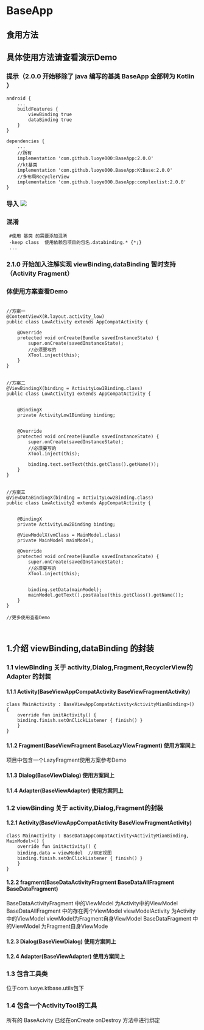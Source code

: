# BaseApp

## 食用方法
## 具体使用方法请查看演示Demo

### 提示（2.0.0 开始移除了 java 编写的基类 BaseApp 全部转为 Kotlin  ）

```
android {
    ...
    buildFeatures {
        viewBinding true
        dataBinding true
    }
}

dependencies {
    ...
    //所有
    implementation 'com.github.luoye000:BaseApp:2.0.0'
    //kt基类 
    implementation 'com.github.luoye000.BaseApp:KtBase:2.0.0'
    //多布局RecyclerView
    implementation 'com.github.luoye000.BaseApp:complexlist:2.0.0'
} 
```

### 导入 [![](https://jitpack.io/v/luoye000/BaseApp.svg)](https://jitpack.io/#luoye000/BaseApp)


### 混淆
```
 #使用 基类 的需要添加混淆
 -keep class  使用依赖包项目的包名.databinding.* {*;}
 ...
```

### 2.1.0 开始加入注解实现 viewBinding,dataBinding 暂时支持 （Activity Fragment）
### 体使用方案查看Demo

```

//方案一
@ContentViewX(R.layout.activity_low)
public class LowActivity extends AppCompatActivity {

    @Override
    protected void onCreate(Bundle savedInstanceState) {
        super.onCreate(savedInstanceState);
        //必须要写的
        XTool.inject(this);
    }
}


//方案二
@ViewBindingX(binding = ActivityLow1Binding.class)
public class LowActivity1 extends AppCompatActivity {


    @BindingX
    private ActivityLow1Binding binding;


    @Override
    protected void onCreate(Bundle savedInstanceState) {
        super.onCreate(savedInstanceState);
        //必须要写的
        XTool.inject(this);

        binding.text.setText(this.getClass().getName());
    }
}


//方案三
@ViewDataBindingX(binding = ActivityLow2Binding.class)
public class LowActivity2 extends AppCompatActivity {


    @BindingX
    private ActivityLow2Binding binding;

    @ViewModelX(vmClass = MainModel.class)
    private MainModel mainModel;

    @Override
    protected void onCreate(Bundle savedInstanceState) {
        super.onCreate(savedInstanceState);
        //必须要写的
        XTool.inject(this);


        binding.setData(mainModel);
        mainModel.getText().postValue(this.getClass().getName());
    }
}

//更多使用查看Demo



```

## 1.介绍 viewBinding,dataBinding 的封装 

### 1.1 viewBinding 关于 activity,Dialog,Fragment,RecyclerView的Adapter 的封装 

#### 1.1.1 Activity(BaseViewAppCompatActivity BaseViewFragmentActivity)
```
class MainActivity : BaseViewAppCompatActivity<ActivityMianBinding>() {
    override fun initActivity() {
    binding.finish.setOnClickListener { finish() }
    }
}
```
#### 1.1.2 Fragment(BaseViewFragment BaseLazyViewFragment) 使用方案同上
项目中包含一个LazyFragment使用方案参考Demo
#### 1.1.3 Dialog(BaseViewDialog) 使用方案同上
#### 1.1.4 Adapter(BaseViewAdapter) 使用方案同上

### 1.2 viewBinding 关于 activity,Dialog,Fragment的封装

#### 1.2.1 Activity(BaseViewAppCompatActivity BaseViewFragmentActivity)
```
class MainActivity : BaseDataAppCompatActivity<ActivityMianBinding, MainModel>() {
    override fun initActivity() {
    binding.data = viewModel  //绑定视图
    binding.finish.setOnClickListener { finish() }
    }
}
```
#### 1.2.2 fragment(BaseDataActivityFragment BaseDataAllFragment BaseDataFragment)
BaseDataActivityFragment 中的ViewModel 为Activity中的ViewModel
BaseDataAllFragment 中的存在两个ViewModel viewModelActivity 为Activity中的ViewModel
viewModel为Fragment自身ViewModel
BaseDataFragment 中的ViewModel 为Fragment自身ViewMode
#### 1.2.3 Dialog(BaseViewDialog) 使用方案同上
#### 1.2.4 Adapter(BaseViewAdapter) 使用方案同上




### 1.3 包含工具类
 位于com.luoye.ktbase.utils包下


### 1.4 包含一个ActivityTool的工具
 所有的 BaseAcivity 已经在onCreate onDestroy 方法中进行绑定

